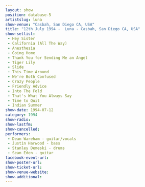 ```yaml
---
layout: show
position: database-5
artistslug: luna
show-venue: "Casbah, San Diego CA, USA"
title: "12th July 1994 -  Luna - Casbah, San Diego CA, USA"
show-setlist: 
 - Hey Sister
 - California (All The Way)
 - Anesthesia
 - Going Home
 - Thank You for Sending Me an Angel
 - Tiger Lily
 - Slide
 - This Time Around
 - We're Both Confused
 - Crazy People
 - Friendly Advice
 - Into The Fold
 - That's What You Always Say
 - Time to Quit
 - Indian Summer
show-date: 1994-07-12
category: 1994
show-radio: 
show-lastfm: 
show-cancelled: 
performers: 
 - Dean Wareham - guitar/vocals
 - Justin Harwood - bass
 - Stanley Demeski - drums
 - Sean Eden - guitar
facebook-event-url: 
show-poster-url: 
show-ticket-url: 
show-venue-website: 
show-additional: 
---
```


